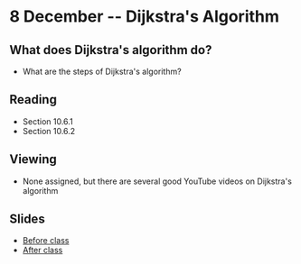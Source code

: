 # 8 December -- Dijkstra's Algorithm


## What does Dijkstra's algorithm do?

- What are the steps of Dijkstra's algorithm?

## Reading

- Section 10.6.1 
- Section 10.6.2

## Viewing

- None assigned, but there are several good YouTube videos on Dijkstra's algorithm

## Slides

- <a href="DijkstrasAlgorithm_Fall2023.pptx"> Before class </a>
- <a href="DijkstrasAlgorithm_Fall2023_after_class.pptx"> After class </a>